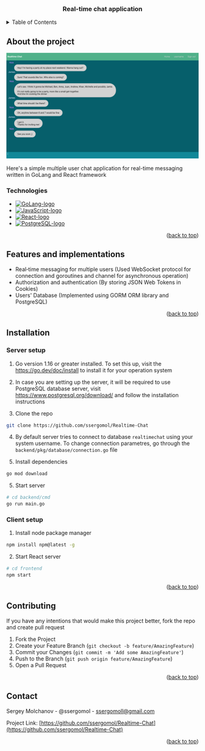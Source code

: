 
<br />
<div align="center">
  <a href="https://github.com/ssergomol/Realtime-Chat">
</a>

<h3 align="center">Real-time chat application</h3>
</div>



<!-- TABLE OF CONTENTS -->
<details>
  <summary>Table of Contents</summary>
  <ol>
    <li>
      <a href="#about-the-project">About The Project</a>
      <ul>
        <li><a href="#technologies">Technologies</a></li>
      </ul>
    </li>
    <li><a href="#features-and-used-implementations">Features</a></li>
    <li>
      <a href="#installation">Installation</a>
      <ul>
        <li><a href="#server-setup">Server setup</a></li>
        <li><a href="#client-setup">Client setup</a></li>
      </ul>
    </li>
    <li><a href="#contributing">Contributing</a></li>
    <li><a href="#contact">Contact</a></li>
  </ol>
</details>

<!-- ABOUT THE PROJECT -->
## About the project

[![Product Name Screen Shot][product-screenshot]](https://example.com)

Here's a simple multiple user chat application for real-time messaging written in GoLang and React framework 

<!-- TECHNOLOGIES -->
### Technologies

* [![GoLang-logo]][GoLang-url]
* [![JavaScript-logo]][JavaScript-url]
* [![React-logo]][React-url]
* [![PostgreSQL-logo]][PostgreSQL-url]

<p align="right">(<a href="#readme-top">back to top</a>)</p>

<!-- Features -->
## Features and implementations

* Real‐time messaging for multiple users (Used WebSocket protocol for connection and goroutines and channel for asynchronous operation)
* Authorization and authentication (By storing JSON Web Tokens in Cookies)
* Users' Database (Implemented using GORM ORM library and PostgreSQL)

<p align="right">(<a href="#readme-top">back to top</a>)</p>

## Installation

### Server setup

1. Go version 1.16 or greater installed. To set this up, visit the https://go.dev/doc/install to install it for your operation system

2. In case you are setting up the server, it will be required to use PostgreSQL database server, visit https://www.postgresql.org/download/ and follow the installation instructions

3. Clone the repo
```sh
git clone https://github.com/ssergomol/Realtime-Chat
```

4. By default server tries to connect to database ```realtimechat``` using your system username. To change connection parametres, go through the ```backend/pkg/database/connection.go``` file

4. Install dependencies
```sh
go mod download
```

5. Start server
```sh
# cd backend/cmd
go run main.go
```

### Client setup

1. Install node package manager
```sh
npm install npm@latest -g
```

2. Start React server
```sh
# cd frontend
npm start
```

<p align="right">(<a href="#readme-top">back to top</a>)</p>


<!-- CONTRIBUTING -->
## Contributing

If you have any intentions that would make this project better, fork the repo and create pull request

1. Fork the Project
2. Create your Feature Branch (`git checkout -b feature/AmazingFeature`)
3. Commit your Changes (`git commit -m 'Add some AmazingFeature'`)
4. Push to the Branch (`git push origin feature/AmazingFeature`)
5. Open a Pull Request

<p align="right">(<a href="#readme-top">back to top</a>)</p>



<!-- CONTACT -->
## Contact

Sergey Molchanov - @ssergomol - ssergomoll@gmail.com

Project Link: [https://github.com/ssergomol/Realtime-Chat](https://github.com/ssergomol/Realtime-Chat)

<p align="right">(<a href="#readme-top">back to top</a>)</p>

[React-logo]: https://img.shields.io/badge/React-20232A?style=for-the-badge&logo=react&logoColor=61DAFB
[React-url]: https://reactjs.org/
[GoLang-url]: https://go.dev
[GoLang-logo]: https://img.shields.io/badge/GoLang-ffffff?style=for-the-badge&logo=Go&logoColor=7bccec
[product-screenshot]: images/home_page.png
[PostgreSQL-url]: https://www.postgresql.org/
[PostgreSQL-logo]: https://img.shields.io/badge/PostgreSQL-ffffff?style=for-the-badge&logo=PostgreSQL&logoColor=008bb9
[JavaScript-url]: https://javascript.com
[JavaScript-logo]: https://img.shields.io/badge/JavaScript-323330?style=for-the-badge&logo=javascript&logoColor=f0db4f
